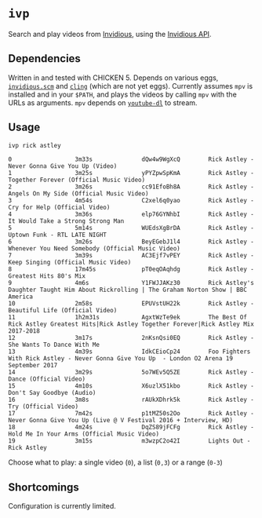 # `ivp`

Search and play videos from [Invidious][invidious], using the [Invidious API][invidious_api].

## Dependencies

Written in and tested with CHICKEN 5. Depends on various eggs,
[`invidious.scm`][invidious.scm] and [`cling`][cling] (which are not yet eggs).
Currently assumes `mpv` is installed and in your `$PATH`, and plays the videos
by calling `mpv` with the URLs as arguments. `mpv` depends on
[`youtube-dl`][youtube_dl] to stream.

## Usage

```sh
ivp rick astley
```

```
0                  3m33s              dQw4w9WgXcQ        Rick Astley - Never Gonna Give You Up (Video)
1                  3m25s              yPYZpwSpKmA        Rick Astley - Together Forever (Official Music Video)
2                  3m26s              cc91EfoBh8A        Rick Astley - Angels On My Side (Official Music Video)
3                  4m54s              C2xel6q0yao        Rick Astley - Cry for Help (Official Video)
4                  3m36s              elp76GYNhbI        Rick Astley - It Would Take a Strong Strong Man
5                  5m14s              WUEdsXgBrDA        Rick Astley - Uptown Funk - RTL LATE NIGHT
6                  3m26s              BeyEGebJ1l4        Rick Astley - Whenever You Need Somebody (Official Music Video)
7                  3m39s              AC3Ejf7vPEY        Rick Astley - Keep Singing (Official Music Video)
8                  17m45s             pT0eqOAqhdg        Rick Astley - Greatest Hits 80's Mix
9                  4m6s               Y1FWJJAKz30        Rick Astley's Daughter Taught Him About Rickrolling | The Graham Norton Show | BBC America
10                 2m58s              EPUVstUH22k        Rick Astley - Beautiful Life (Official Video)
11                 1h2m31s            AgxtWzTe9ek        The Best Of Rick Astley Greatest Hits|Rick Astley Together Forever|Rick Astley Mix 2017-2018
12                 3m17s              2nKsnQsi0EQ        Rick Astley - She Wants To Dance With Me
13                 4m39s              IdkCEioCp24        Foo Fighters With Rick Astley - Never Gonna Give You Up  - London O2 Arena 19 September 2017
14                 3m29s              5o7WEv5Q5ZE        Rick Astley - Dance (Official Video)
15                 4m10s              X6uzlX51kbo        Rick Astley - Don't Say Goodbye (Audio)
16                 3m8s               rAUkXDhrk5k        Rick Astley - Try (Official Video)
17                 7m42s              p1tMZ50s2Oo        Rick Astley - Never Gonna Give You Up (Live @ V Festival 2016 + Interview, HD)
18                 4m24s              DqZS89jFCFg        Rick Astley - Hold Me In Your Arms (Official Music Video)
19                 3m15s              m3wzpC2o42I        Lights Out - Rick Astley
```

Choose what to play: a single video (`0`), a list (`0,3`) or a range (`0-3`)

## Shortcomings

Configuration is currently limited.

[cling]: https://github.com/siiky/cling
[invidious.scm]: https://github.com/siiky/invidious.scm
[invidious]: https://invidio.us
[invidious_api]: https://github.com/omarroth/invidious/wiki/API
[youtube_dl]: https://github.com/ytdl-org/youtube-dl
